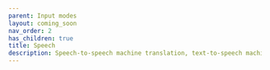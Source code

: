 ```yaml
---
parent: Input modes
layout: coming_soon
nav_order: 2
has_children: true
title: Speech
description: Speech-to-speech machine translation, text-to-speech machine translation, speech-to-text machine translation
---
```

